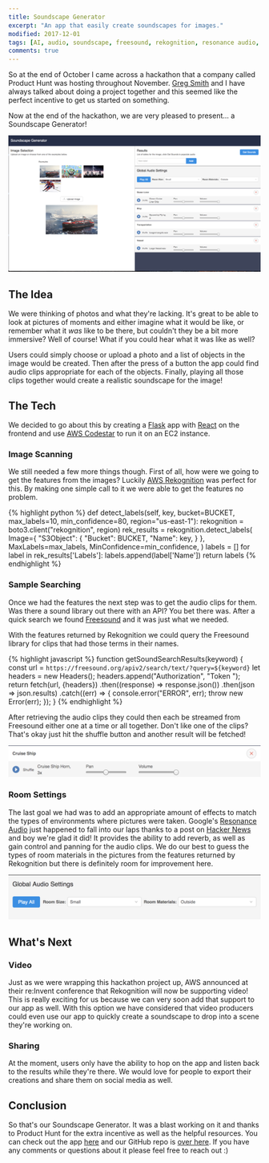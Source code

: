 ```yaml
---
title: Soundscape Generator
excerpt: "An app that easily create soundscapes for images."
modified: 2017-12-01
tags: [AI, audio, soundscape, freesound, rekognition, resonance audio, flask, react, codestar]
comments: true
---
```

So at the end of October I came across a hackathon that a company called Product Hunt was hosting throughout November. [Greg Smith](http://gregalexsmith.com/) and I have always talked about doing a project together and this seemed like the perfect incentive to get us started on something.

Now at the end of the hackathon, we are very pleased to present... a Soundscape Generator!

![Soundscape Generator](../images/soundscape-generator.png)

## The Idea

We were thinking of photos and what they're lacking. It's great to be able to look at pictures of moments and either imagine what it would be like, or remember what it *was* like to be there, but couldn't they be a bit more immersive? Well of course! What if you could hear what it was like as well?

Users could simply choose or upload a photo and a list of objects in the image would be created. Then after the press of a button the app could find audio clips appropriate for each of the objects. Finally, playing all those clips together would create a realistic soundscape for the image!

## The Tech

We decided to go about this by creating a [Flask](http://flask.pocoo.org/) app with [React](https://reactjs.org/) on the frontend and use [AWS Codestar](https://aws.amazon.com/codestar/) to run it on an EC2 instance.

### Image Scanning

We still needed a few more things though. First of all, how were we going to get the features from the images? Luckily [AWS Rekognition](https://aws.amazon.com/rekognition/) was perfect for this. By making one simple call to it we were able to get the features no problem.

{% highlight python %}
def detect_labels(self, key, bucket=BUCKET, max_labels=10, min_confidence=80,
                  region="us-east-1"):
    rekognition = boto3.client("rekognition", region)
    rek_results = rekognition.detect_labels(
        Image={
            "S3Object": {
                "Bucket": BUCKET,
                "Name": key,
            }
        },
        MaxLabels=max_labels,
        MinConfidence=min_confidence,
    )
    labels = []
    for label in rek_results['Labels']:
        labels.append(label['Name'])
    return labels
{% endhighlight %}

### Sample Searching

Once we had the features the next step was to get the audio clips for them. Was there a sound library out there with an API? You bet there was. After a quick search we found [Freesound](http://www.freesound.org/) and it was just what we needed.

With the features returned by Rekognition we could query the Freesound library for clips that had those terms in their names.

{% highlight javascript %}
function getSoundSearchResults(keyword) {
    const url = `https://freesound.org/apiv2/search/text/?query=${keyword}`
    let headers = new Headers();
    headers.append("Authorization", "Token <token>");
    return fetch(url, {headers})
        .then((response) => response.json())
        .then(json => json.results)
        .catch((err) => {
            console.error("ERROR", err);
            throw new Error(err);
        });
}
{% endhighlight %}

After retrieving the audio clips they could then each be streamed from Freesound either one at a time or all together. Don't like one of the clips? That's okay just hit the shuffle button and another result will be fetched!

![Result](../images/result.png)

### Room Settings

The last goal we had was to add an appropriate amount of effects to match the types of environments where pictures were taken. Google's [Resonance Audio](https://aws.amazon.com/rekognition/) just happened to fall into our laps thanks to a post on [Hacker News](https://news.ycombinator.com/) and boy we're glad it did! It provides the ability to add reverb, as well as gain control and panning for the audio clips. We do our best to guess the types of room materials in the pictures from the features returned by Rekognition but there is definitely room for improvement here.

![Room Settings](../images/environment.png)

## What's Next

### Video

Just as we were wrapping this hackathon project up, AWS announced at their re:Invent conference that Rekognition will now be supporting video! This is really exciting for us because we can very soon add that support to our app as well. With this option we have considered that video producers could even use our app to quickly create a soundscape to drop into a scene they're working on.

### Sharing

At the moment, users only have the ability to hop on the app and listen back to the results while they're there. We would love for people to export their creations and share them on social media as well.

## Conclusion

So that's our Soundscape Generator. It was a blast working on it and thanks to Product Hunt for the extra incentive as well as the helpful resources. You can check out the app [here](http://ec2-34-231-21-21.compute-1.amazonaws.com/) and our GitHub repo is [over here](https://github.com/amaclean199/soundscape-generator). If you have any comments or questions about it please feel free to reach out :)
